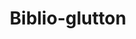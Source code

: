---
contributors:
- Patrice Lopez
description: 'Framework dedicated to bibliographic information. It includes:


  -- a bibliographical reference matching service: from an input such as a raw bibliographical
  reference and/or a combination of key metadata, the service will return the disambiguated
  bibliographical object with in particular its DOI and a set of metadata aggregated
  from Crossref and other sources,

  --  a fast metadata look-up service: from a "strong" identifier such as DOI, PMID,
  etc. the service will return a set of metadata aggregated from Crossref and other
  sources,

  --  various mapping between DOI, PMID, PMC, ISTEX ID and ark, integrated in the
  bibliographical service,

  --  Open Access resolver: Integration of Open Access links via the Unpaywall dataset
  from Impactstory,

  --  Gap and daily update for Crossref resources (via the Crossref REST API), so
  that your glutton data service stays always in sync with Crossref,

  --  MeSH classes mapping for PubMed articles.'
documentation: https://github.com/kermitt2/biblio-glutton
last_edit: Fri, 01 Dec 2023 12:42:05 GMT
location: https://github.com/kermitt2/biblio-glutton
maintained_by: Patrice Lopez, info@science-miner.com
shortname: biblio-glutton
tags:
- citation
- metadata
- identifiers
- mapping
- entity reconciliation
title: Biblio-glutton
uuid: 9519fa86-2fa6-4600-9c10-06ceef41f423
---